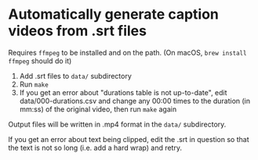 # Automatically generate caption videos from .srt files

Requires `ffmpeg` to be installed and on the path. (On macOS, `brew install ffmpeg` should do it)

1. Add .srt files to `data/` subdirectory
2. Run `make`
3. If you get an error about "durations table is not up-to-date", edit data/000-durations.csv and change any 00:00 times to the duration (in mm:ss) of the original video, then run `make` again

Output files will be written in .mp4 format in the `data/` subdirectory.

If you get an error about text being clipped, edit the .srt in question so that the text is not so long (i.e. add a hard wrap) and retry.
